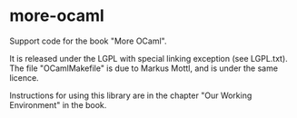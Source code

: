 more-ocaml
==========

Support code for the book "More OCaml".

It is released under the LGPL with special linking exception (see LGPL.txt).
The file "OCamlMakefile" is due to Markus Mottl, and is under the same licence.

Instructions for using this library are in the chapter "Our Working
Environment" in the book.

